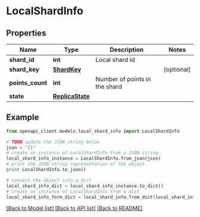 # LocalShardInfo


## Properties
Name | Type | Description | Notes
------------ | ------------- | ------------- | -------------
**shard_id** | **int** | Local shard id | 
**shard_key** | [**ShardKey**](ShardKey.md) |  | [optional] 
**points_count** | **int** | Number of points in the shard | 
**state** | [**ReplicaState**](ReplicaState.md) |  | 

## Example

```python
from openapi_client.models.local_shard_info import LocalShardInfo

# TODO update the JSON string below
json = "{}"
# create an instance of LocalShardInfo from a JSON string
local_shard_info_instance = LocalShardInfo.from_json(json)
# print the JSON string representation of the object
print LocalShardInfo.to_json()

# convert the object into a dict
local_shard_info_dict = local_shard_info_instance.to_dict()
# create an instance of LocalShardInfo from a dict
local_shard_info_form_dict = local_shard_info.from_dict(local_shard_info_dict)
```
[[Back to Model list]](../README.md#documentation-for-models) [[Back to API list]](../README.md#documentation-for-api-endpoints) [[Back to README]](../README.md)


